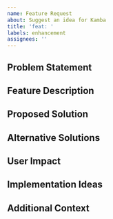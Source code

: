 ```yaml
---
name: Feature Request
about: Suggest an idea for Kamba
title: 'feat: '
labels: enhancement
assignees: ''
---
```


## Problem Statement
<!-- A clear and concise description of what problem this feature would solve -->

## Feature Description
<!-- A clear and concise description of what you want to happen -->

## Proposed Solution
<!-- Describe the solution you'd like to see implemented -->

## Alternative Solutions
<!-- A clear and concise description of any alternative solutions or features you've considered -->

## User Impact
<!-- How would this feature benefit users of Kamba? -->

## Implementation Ideas
<!-- If you have ideas about how to implement this feature, share them here -->

## Additional Context
<!-- Add any other context or screenshots about the feature request here -->

